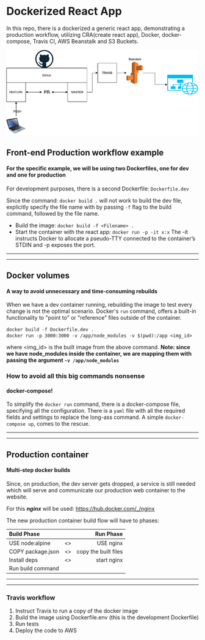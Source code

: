 # Dockerized React App

In this repo, there is a  dockerized a generic react app, demonstrating a 
production workflow, utilizing CRA(create react app), Docker, docker-compose,
Travis CI, AWS Beanstalk and S3 Buckets.

![Alt ](https://github.com/PantelisFan/docker-react/blob/feature/FlowChart.png "Flow")

## Front-end Production workflow example
#### For the specific example, we will be using two Dockerfiles, one for dev and one for production

For development purposes, there is a second Dockerfile: `Dockerfile.dev` 

Since the command: `docker build .` will not work to build the dev file, explicitly specify
the file name with by passing `-f` flag to the build command, followed by the file name.

* Build the image: `docker build -f <Filename> .`
* Start the container with the react app: `docker run -p -it x:x`
The -it instructs Docker to allocate a pseudo-TTY connected to the container’s STDIN and -p exposes the port.


---
---
## Docker volumes
#### A way to avoid unnecessary and time-consuming rebuilds

When we have a dev container running, rebuilding the image to test every change is not the optimal scenario.
Docker's `run` command, offers a built-in functionality to "point to" or "reference" files outside of the container.

```text
docker build -f Dockerfile.dev .
docker run -p 3000:3000 -v /app/node_modules -v $(pwd):/app <img_id>
```
where <img_id> is the built image from the above command.
**Note: since we have node_modules inside the container, we are mapping them
with passing the argument `-v /app/node_modules`** 

### How to avoid all this big commands nonsense
#### docker-compose!

To simplify the `docker run` command, there is a docker-compose file, 
specifying all the configuration. There is a `yaml` file
with all the required fields and settings to replace the long-ass command.
A simple `docker-compose up`, comes to the rescue.


---
---


## Production container
#### Multi-step docker builds

Since, on production, the dev server gets dropped,  a service is still needed
which will serve and communicate our production web container to the website.

For this **_nginx_** will be used: https://hub.docker.com/_/nginx

The new production container build flow will have to phases:

| Build Phase |   |Run Phase |
| :---------- | --- |---------: |
| USE node:alpine | <> | USE nginx |
| COPY package.json| <> |copy the built files |
| Install deps | <> |start nginx |
| Run build command |  |  |

---
---

### Travis workflow

1. Instruct Travis to run a copy of the docker image
2. Build the image using Dockerfile.env (this is the development Dockerfile)
3. Run tests
4. Deploy the code to AWS
